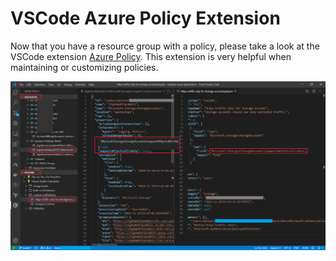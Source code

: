 # VSCode Azure Policy Extension

Now that you have a resource group with a policy, please take a look at the VSCode extension
[Azure Policy](https://marketplace.visualstudio.com/items?itemName=AzurePolicy.azurepolicyextension). This extension is very helpful when maintaining or customizing policies.

![VSCode Azure Policy Extension](images/VSCode-PolicyExtension4.png)